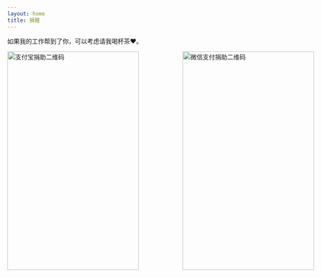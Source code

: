 ```yaml
---
layout: home
title: 捐赠
---
```


如果我的工作帮到了你，可以考虑请我喝杯茶❤。

<div class="h-32"></div>

<div style="display: flex; gap: 100px;">
    <img src="{{ '/assets/images/alipay.png' | relative_url }}" alt="支付宝捐助二维码" width="300" height="500">
    <img src="{{ '/assets/images/wechat.png' | relative_url }}" alt="微信支付捐助二维码" width="300" height="500">
</div>

